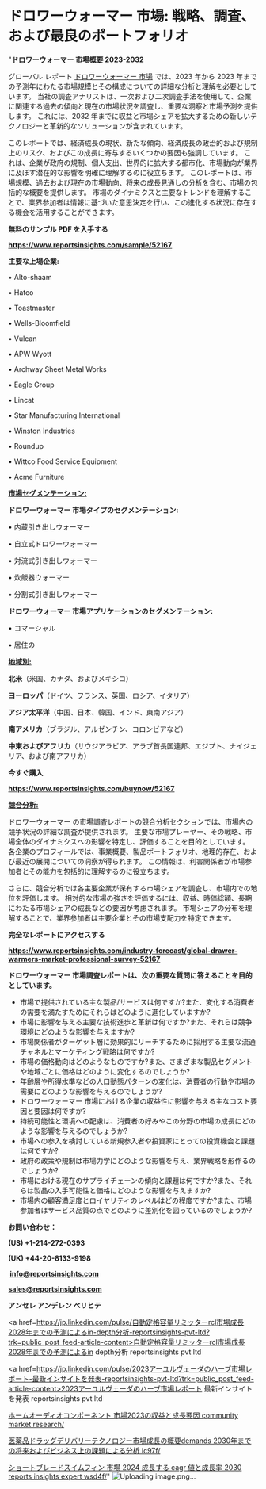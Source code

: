 # ドロワーウォーマー 市場: 戦略、調査、および最良のポートフォリオ

"<strong>ドロワーウォーマー 市場概要 2023-2032</strong>

グローバル レポート <a href=https://www.reportsinsights.com/sample/52167>ドロワーウォーマー 市場</a> では、2023 年から 2023 年までの予測年にわたる市場規模とその構成についての詳細な分析と理解を必要としています。 当社の調査アナリストは、一次および二次調査手法を使用して、企業に関連する過去の傾向と現在の市場状況を調査し、重要な洞察と市場予測を提供します。 これには、2032 年までに収益と市場シェアを拡大​​するための新しいテクノロジーと革新的なソリューションが含まれています。

このレポートでは、経済成長の現状、新たな傾向、経済成長の政治的および規制上のリスク、およびこの成長に寄与するいくつかの要因も強調しています。 これは、企業が政府の規制、個人支出、世界的に拡大する都市化、市場動向が業界に及ぼす潜在的な影響を明確に理解するのに役立ちます。 このレポートは、市場規模、過去および現在の市場動向、将来の成長見通しの分析を含む、市場の包括的な概要を提供します。 市場のダイナミクスと主要なトレンドを理解することで、業界参加者は情報に基づいた意思決定を行い、この進化する状況に存在する機会を活用することができます。

<strong><b>無料のサンプル PDF を入手する</b></strong>

<a href=https://www.reportsinsights.com/sample/52167><strong><u>https://www.reportsinsights.com/sample/52167</u></strong></a>

<strong>主要な上場企業:</strong>

• Alto-shaam

• Hatco

• Toastmaster

• Wells-Bloomfield

• Vulcan

• APW Wyott

• Archway Sheet Metal Works

• Eagle Group

• Lincat

• Star Manufacturing International

• Winston Industries

• Roundup

• Wittco Food Service Equipment

• Acme Furniture

<strong><u>市場セグメンテーション</u></strong><strong><u>:</u></strong>

<strong>ドロワーウォーマー 市場タイプのセグメンテーション:</strong>

• 内蔵引き出しウォーマー

• 自立式ドロワーウォーマー

• 対流式引き出しウォーマー

• 炊飯器ウォーマー

• 分割式引き出しウォーマー

<strong>ドロワーウォーマー 市場アプリケーションのセグメンテーション:</strong>

• コマーシャル

• 居住の

<strong><u>地域別</u></strong><strong><u>:</u></strong>

<strong>北米</strong>（米国、カナダ、およびメキシコ）

<strong>ヨーロッパ</strong>（ドイツ、フランス、英国、ロシア、イタリア）

<strong>アジア太平洋</strong>（中国、日本、韓国、インド、東南アジア）

<strong>南アメリカ</strong>（ブラジル、アルゼンチン、コロンビアなど）

<strong>中東およびアフリカ</strong>（サウジアラビア、アラブ首長国連邦、エジプト、ナイジェリア、および南アフリカ）

<strong>今すぐ購入</strong>

<a href=https://www.reportsinsights.com/buynow/52167><strong><u>https://www.reportsinsights.com/buynow/52167</u></strong></a>

<strong><u>競合分析:</u></strong>

ドロワーウォーマー の市場調査レポートの競合分析セクションでは、市場内の競争状況の詳細な調査が提供されます。 主要な市場プレーヤー、その戦略、市場全体のダイナミクスへの影響を特定し、評価することを目的としています。 各企業のプロフィールでは、事業概要、製品ポートフォリオ、地理的存在、および最近の展開についての洞察が得られます。 この情報は、利害関係者が市場参加者とその能力を包括的に理解するのに役立ちます。

さらに、競合分析では各主要企業が保有する市場シェアを調査し、市場内での地位を評価します。 相対的な市場の強さを評価するには、収益、時価総額、長期にわたる市場シェアの成長などの要因が考慮されます。 市場シェアの分布を理解することで、業界参加者は主要企業とその市場支配力を特定できます。

<strong>完全なレポートにアクセスする</strong>

<a href=https://www.reportsinsights.com/industry-forecast/global-drawer-warmers-market-professional-survey-52167><strong><u><b>https://www.reportsinsights.com/industry-forecast/global-drawer-warmers-market-professional-survey-52167</b></u></strong></a>

<strong><b>ドロワーウォーマー 市場調査レポートは、次の重要な質問に答えることを目的としています。</b></strong>
<ul>
  <li>市場で提供されている主な製品/サービスは何ですか?また、変化する消費者の需要を満たすためにそれらはどのように進化していますか?</li>
  <li>市場に影響を与える主要な技術進歩と革新は何ですか?また、それらは競争環境にどのような影響を与えますか?</li>
  <li>市場関係者がターゲット層に効果的にリーチするために採用する主要な流通チャネルとマーケティング戦略は何ですか?</li>
  <li>市場の価格動向はどのようなものですか?また、さまざまな製品セグメントや地域ごとに価格はどのように変化するのでしょうか?</li>
  <li>年齢層や所得水準などの人口動態パターンの変化は、消費者の行動や市場の需要にどのような影響を与えるのでしょうか?</li>
  <li>ドロワーウォーマー 市場における企業の収益性に影響を与える主なコスト要因と要因は何ですか?</li>
  <li>持続可能性と環境への配慮は、消費者の好みやこの分野の市場の成長にどのような影響を与えるのでしょうか?</li>
  <li>市場への参入を検討している新規参入者や投資家にとっての投資機会と課題は何ですか?</li>
  <li>政府の政策や規制は市場力学にどのような影響を与え、業界戦略を形作るのでしょうか?</li>
  <li>市場における現在のサプライチェーンの傾向と課題は何ですか?また、それらは製品の入手可能性と価格にどのような影響を与えますか?</li>
  <li>市場内の顧客満足度とロイヤリティのレベルはどの程度ですか?また、市場参加者はサービス品質の点でどのように差別化を図っているのでしょうか?</li>
</ul>
<strong>お問い合わせ：</strong>

<strong>(US) +1-214-272-0393</strong>

<strong>(UK) +44-20-8133-9198</strong>

<strong> </strong><a href=info@reportsinsights.com><strong><u>info@reportsinsights.com</u></strong></a>

<a href=sales@reportsinsights.com><strong><u>sales@reportsinsights.com</u></strong></a>

<strong>アンセレ アンデレン ベリヒテ</strong>

<a href=https://jp.linkedin.com/pulse/自動定格容量リミッターrcl市場成長2028年までの予測によるin-depth分析-reportsinsights-pvt-ltd?trk=public_post_feed-article-content>自動定格容量リミッターrcl市場成長2028年までの予測によるin depth分析 reportsinsights pvt ltd</a>

<a href=https://jp.linkedin.com/pulse/2023アーユルヴェーダのハーブ市場レポート-最新インサイトを発表-reportsinsights-pvt-ltd?trk=public_post_feed-article-content>2023アーユルヴェーダのハーブ市場レポート 最新インサイトを発表 reportsinsights pvt ltd</a>

<a href=https://www.linkedin.com/pulse/ホームオーディオコンポーネント-市場2023の収益と成長要因-community-market-research/>ホームオーディオコンポーネント 市場2023の収益と成長要因 community market research/</a>

<a href=https://www.linkedin.com/pulse/医薬品ドラッグデリバリーテクノロジー市場成長の概要demands-2030年までの将来およびビジネス上の課題による分析-ic97f/>医薬品ドラッグデリバリーテクノロジー市場成長の概要demands 2030年までの将来およびビジネス上の課題による分析 ic97f/</a>

<a href=https://www.linkedin.com/pulse/ショートブレードスイムフィン-市場-2024-成長する-cagr-値と成長率-2030-reports-insights-expert-wsd4f/>ショートブレードスイムフィン 市場 2024 成長する cagr 値と成長率 2030 reports insights expert wsd4f/</a>"
![Uploading image.png…]()
